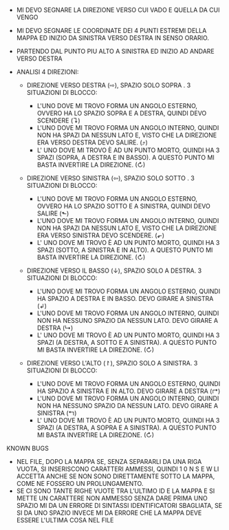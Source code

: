 
- MI DEVO SEGNARE LA DIREZIONE VERSO CUI VADO E QUELLA DA CUI VENGO

- MI DEVO SEGNARE LE COORDINATE DEI 4 PUNTI ESTREMI DELLA MAPPA ED INIZIO DA SINISTRA VERSO DESTRA IN SENSO ORARIO.

- PARTENDO DAL PUNTO PIU ALTO A SINISTRA ED INIZIO AD ANDARE VERSO DESTRA

- ANALISI 4 DIREZIONI:

	- DIREZIONE VERSO DESTRA (⇨), SPAZIO SOLO SOPRA . 3 SITUAZIONI DI BLOCCO:

		- L'UNO DOVE MI TROVO FORMA UN ANGOLO ESTERNO, OVVERO HA LO SPAZIO SOPRA E A DESTRA, QUINDI DEVO SCENDERE (↴)
		- L'UNO DOVE MI TROVO FORMA UN ANGOLO INTERNO, QUINDI NON HA SPAZI DA NESSUN LATO E, VISTO CHE LA DIREZIONE ERA VERSO DESTRA DEVO SALIRE. (⤴)
		- L' UNO DOVE MI TROVO È AD UN PUNTO MORTO, QUINDI HA 3 SPAZI (SOPRA, A DESTRA E IN BASSO). A QUESTO PUNTO MI BASTA INVERTIRE LA DIREZIONE. (↻)

	- DIREZIONE VERSO SINISTRA (⇦), SPAZIO SOLO SOTTO . 3 SITUAZIONI DI BLOCCO:

		- L'UNO DOVE MI TROVO FORMA UN ANGOLO ESTERNO, OVVERO HA LO SPAZIO SOTTO E A SINISTRA, QUINDI DEVO SALIRE (⬑)
		- L'UNO DOVE MI TROVO FORMA UN ANGOLO INTERNO, QUINDI NON HA SPAZI DA NESSUN LATO E, VISTO CHE LA DIREZIONE ERA VERSO SINISTRA DEVO SCENDERE. (⬐)
		- L' UNO DOVE MI TROVO È AD UN PUNTO MORTO, QUINDI HA 3 SPAZI (SOTTO, A SINISTRA E IN ALTO). A QUESTO PUNTO MI BASTA INVERTIRE LA DIREZIONE. (↻)

	- DIREZIONE VERSO IL BASSO (↓), SPAZIO SOLO A DESTRA. 3 SITUAZIONI DI BLOCCO:

		- L'UNO DOVE MI TROVO FORMA UN ANGOLO ESTERNO, QUINDI HA SPAZIO A DESTRA E IN BASSO. DEVO GIRARE A SINISTRA (↲)
		- L'UNO DOVE MI TROVO FORMA UN ANGOLO INTERNO, QUINDI NON HA NESSUNO SPAZIO DA NESSUN LATO. DEVO GIRARE A DESTRA (↳)
		- L' UNO DOVE MI TROVO È AD UN PUNTO MORTO, QUINDI HA 3 SPAZI (A DESTRA, A SOTTO E A SINISTRA). A QUESTO PUNTO MI BASTA INVERTIRE LA DIREZIONE. (↻)

	- DIREZIONE VERSO L'ALTO (↾), SPAZIO SOLO A SINISTRA. 3 SITUAZIONI DI BLOCCO:

		- L'UNO DOVE MI TROVO FORMA UN ANGOLO ESTERNO, QUINDI HA SPAZIO A SINISTRA E IN ALTO. DEVO GIRARE A DESTRA (↱)
		- L'UNO DOVE MI TROVO FORMA UN ANGOLO INTERNO, QUINDI NON HA NESSUNO SPAZIO DA NESSUN LATO. DEVO GIRARE A SINISTRA (↰)
		- L' UNO DOVE MI TROVO È AD UN PUNTO MORTO, QUINDI HA 3 SPAZI (A DESTRA, A SOPRA E A SINISTRA). A QUESTO PUNTO MI BASTA INVERTIRE LA DIREZIONE. (↻)



KNOWN BUGS
- NEL FILE, DOPO LA MAPPA SE, SENZA SEPARARLI DA UNA RIGA VUOTA, SI INSERISCONO CARATTERI AMMESSI, QUINDI 1 0 N S E W LI ACCETTA ANCHE SE NON SONO DIRETTAMENTE SOTTO LA MAPPA, COME NE FOSSERO UN PROLUNGAMENTO.
- SE CI SONO TANTE RIGHE VUOTE TRA L'ULTIMO ID E LA MAPPA E SI METTE UN CARATTERE NON AMMESSO SENZA DARE PRIMA UNO SPAZIO MI DA UN ERRORE DI SINTASSI IDENTIFICATORI SBAGLIATA, SE SI DA UNO SPAZIO INVECE MI DA ERRORE CHE LA MAPPA DEVE ESSERE L'ULTIMA COSA NEL FILE
